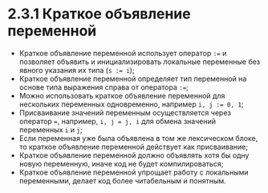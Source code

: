 # 2.3.1 Краткое объявление переменной
* Краткое объявление переменной использует оператор `:=` и позволяет объявить и инициализировать локальные переменные без явного указания их типа (`s := i`);
* Краткое объявление переменной определяет тип переменной на основе типа выражения справа от оператора `:=`;
* Можно использовать краткое объявление переменной для нескольких переменных одновременно, например `i, j := 0, 1`;
* Присваивание значений переменным осуществляется через оператор `=`, например, `i, j = j, i` для обмена значений
  переменных `i` и `j`;
* Если переменная уже была объявлена в том же лексическом блоке, то краткое объявление переменной действует как
  присваивание;
* Краткое объявление переменной должно объявлять хотя бы одну новую переменную, иначе код не будет компилироваться;
* Краткое объявление переменной упрощает работу с локальными переменными, делает код более читабельным и понятным.